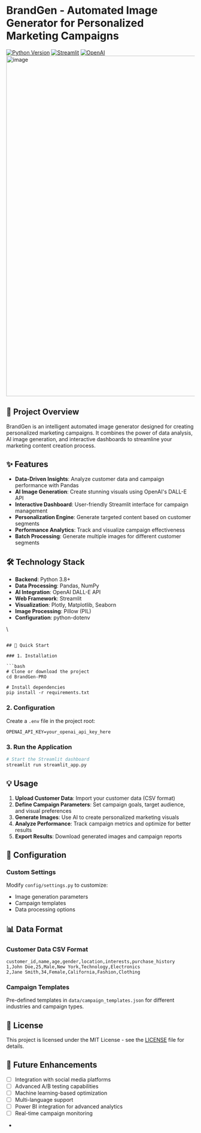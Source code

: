 # BrandGen - Automated Image Generator for Personalized Marketing Campaigns

[![Python Version](https://img.shields.io/badge/python-3.8%2B-blue)](https://www.python.org/downloads/)
[![Streamlit](https://img.shields.io/badge/Streamlit-1.28.1-red)](https://streamlit.io/)
[![OpenAI](https://img.shields.io/badge/OpenAI-DALL--E-green)](https://openai.com/dall-e-2/)
<img width="1919" height="909" alt="image" src="https://github.com/user-attachments/assets/651fb79c-cd0d-4b55-a989-cc313ab51ba7" />

## 🚀 Project Overview

BrandGen is an intelligent automated image generator designed for creating personalized marketing campaigns. It combines the power of data analysis, AI image generation, and interactive dashboards to streamline your marketing content creation process.

## ✨ Features

- **Data-Driven Insights**: Analyze customer data and campaign performance with Pandas
- **AI Image Generation**: Create stunning visuals using OpenAI's DALL-E API
- **Interactive Dashboard**: User-friendly Streamlit interface for campaign management
- **Personalization Engine**: Generate targeted content based on customer segments
- **Performance Analytics**: Track and visualize campaign effectiveness
- **Batch Processing**: Generate multiple images for different customer segments

## 🛠️ Technology Stack

- **Backend**: Python 3.8+
- **Data Processing**: Pandas, NumPy
- **AI Integration**: OpenAI DALL-E API
- **Web Framework**: Streamlit
- **Visualization**: Plotly, Matplotlib, Seaborn
- **Image Processing**: Pillow (PIL)
- **Configuration**: python-dotenv

\
```

## 🚀 Quick Start

### 1. Installation

```bash
# Clone or download the project
cd BrandGen-PRO

# Install dependencies
pip install -r requirements.txt
```

### 2. Configuration

Create a `.env` file in the project root:

```env
OPENAI_API_KEY=your_openai_api_key_here
```

### 3. Run the Application

```bash
# Start the Streamlit dashboard
streamlit run streamlit_app.py
```

## 💡 Usage

1. **Upload Customer Data**: Import your customer data (CSV format)
2. **Define Campaign Parameters**: Set campaign goals, target audience, and visual preferences
3. **Generate Images**: Use AI to create personalized marketing visuals
4. **Analyze Performance**: Track campaign metrics and optimize for better results
5. **Export Results**: Download generated images and campaign reports

## 🔧 Configuration


### Custom Settings

Modify `config/settings.py` to customize:

- Image generation parameters
- Campaign templates
- Data processing options

## 📊 Data Format

### Customer Data CSV Format

```csv
customer_id,name,age,gender,location,interests,purchase_history
1,John Doe,25,Male,New York,Technology,Electronics
2,Jane Smith,34,Female,California,Fashion,Clothing
```

### Campaign Templates

Pre-defined templates in `data/campaign_templates.json` for different industries and campaign types.

## 📄 License

This project is licensed under the MIT License - see the [LICENSE](LICENSE) file for details.


## 🚀 Future Enhancements

- [ ] Integration with social media platforms
- [ ] Advanced A/B testing capabilities
- [ ] Machine learning-based optimization
- [ ] Multi-language support
- [ ] Power BI integration for advanced analytics
- [ ] Real-time campaign monitoring

-


